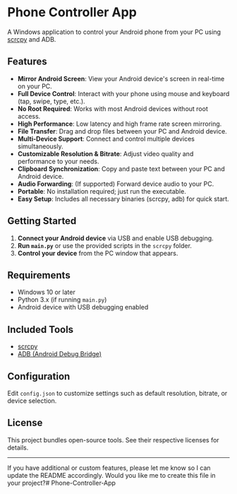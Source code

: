 # Phone Controller App

A Windows application to control your Android phone from your PC using [scrcpy](https://github.com/Genymobile/scrcpy) and ADB.

## Features

- **Mirror Android Screen**: View your Android device's screen in real-time on your PC.
- **Full Device Control**: Interact with your phone using mouse and keyboard (tap, swipe, type, etc.).
- **No Root Required**: Works with most Android devices without root access.
- **High Performance**: Low latency and high frame rate screen mirroring.
- **File Transfer**: Drag and drop files between your PC and Android device.
- **Multi-Device Support**: Connect and control multiple devices simultaneously.
- **Customizable Resolution & Bitrate**: Adjust video quality and performance to your needs.
- **Clipboard Synchronization**: Copy and paste text between your PC and Android device.
- **Audio Forwarding**: (If supported) Forward device audio to your PC.
- **Portable**: No installation required; just run the executable.
- **Easy Setup**: Includes all necessary binaries (scrcpy, adb) for quick start.

## Getting Started

1. **Connect your Android device** via USB and enable USB debugging.
2. **Run `main.py`** or use the provided scripts in the `scrcpy` folder.
3. **Control your device** from the PC window that appears.

## Requirements

- Windows 10 or later
- Python 3.x (if running `main.py`)
- Android device with USB debugging enabled

## Included Tools

- [scrcpy](https://github.com/Genymobile/scrcpy)
- [ADB (Android Debug Bridge)](https://developer.android.com/studio/command-line/adb)

## Configuration

Edit `config.json` to customize settings such as default resolution, bitrate, or device selection.

## License

This project bundles open-source tools. See their respective licenses for details.

---

If you have additional or custom features, please let me know so I can update the README accordingly. Would you like me to create this file in your project?#   P h o n e - C o n t r o l l e r - A p p  
 
